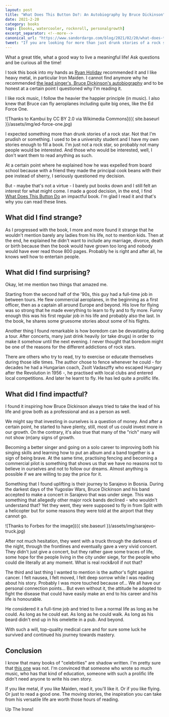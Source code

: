 ```yaml
---
layout: post
title: "What Does This Button Do?: An Autobiography by Bruce Dickinson"
date: 2021-2-20
category: books
tags: [books, watercooler, rocknroll, personalgrowth]
excerpt_separator: <!--more-->
canonical_url: "https://www.sandordargo.com/blog/2021/02/20/what-does-this-button-do-bruce-dickinson"
tweet: "If you are looking for more than just drunk stories of a rock star."
---
```

What a great title, what a good way to live a meaningful life! Ask questions and be curious all the time!
<!--more-->

I took this book into my hands as [Ryan Holiday](https://ryanholiday.net/reading-newsletter/) recommended it and I like heavy metal, in particular Iron Maiden. I cannot find anymore why he recommended [the lead singer's, Bruce Dickinson's autobiography](https://amzn.to/3qNIwYG) and to be honest at a certain point I questioned why I'm reading it.

I like rock music, I follow the heavier the happier principle (in music). I also knew that Bruce can fly aeroplanes including quite big ones, like the Ed Force One.

![Thanks to Kambui by CC BY 2.0 via Wikimedia Commons]({{ site.baseurl }}/assets/img/ed-force-one.jpg)

I expected something more than drunk stories of a rock star. Not that I'm prudish or something. I used to be a university student and I have my own stories enough to fill a book. I'm just not a rock star, so probably not many people would be interested. And those who would be interested, well, I don't want them to read anything as such.

At a certain point where he explained how he was expelled from board school because with a friend they made the principal cook beans with their pee instead of sherry, I seriously questioned my decision.

But - maybe that's not a virtue - I barely put books down and I still felt an interest for what might come. I made a good decision, in the end, I find [What Does This Button Do](https://amzn.to/3qNIwYG) an impactful book. I'm glad I read it and that's why you can read these lines.

## What did I find strange?

As I progressed with the book, I more and more found it strange that he wouldn't mention barely any ladies from his life, not to mention kids. Then at the end, he explained he didn't want to include any marriage, divorce, death or birth because then the book would have grown too long and nobody would have ever read those 800 pages. Probably he is right and after all, he knows well how to entertain people.

## What did I find surprising?

Okay, let me mention two things that amazed me. 

Starting from the second half of the '90s, this guy had a full-time job in between tours. He flew commercial aeroplanes, in the beginning as a first officer, then as a captain all around Europe and beyond. His love for flying was so strong that he made everything to learn to fly and to fly more. Funny enough this was his first regular job in his life and probably also the last. In the book, he shares some gruesome stories about some of his flights.

Another thing I found remarkable is how boredom can be devastating during a tour. After concerts, many just drink heavily (or take drugs) in order to make it somehow until the next evening. I never thought that boredom might be one of the reasons for the different addictions of rock stars. 

There are others who try to read, try to exercise or educate themselves during those idle times. The author chose to fence whenever he could - for decades he had a Hungarian coach, Zsolt Vadaszffy who escaped Hungary after the Revolution in 1956 -, he practised with local clubs and entered local competitions. And later he learnt to fly. He has led quite a prolific life.

## What did I find impactful?

I found it inspiring how Bruce Dickinson always tried to take the lead of his life and grow both as a professional and as a person as well.

We might say that investing in ourselves is a question of money. And after a certain point, he started to have plenty, still, most of us could invest more in our growth. On the contrary, it's also true that many of the "rich" many will not show (m)any signs of growth.

Becoming a better singer and going on a solo career to improving both his singing skills and learning how to put an album and a band together is a sign of being brave. At the same time, practising fencing and becoming a commercial pilot is something that shows us that we have no reasons not to believe in ourselves and not to follow our dreams. Almost anything is possible if we are willing to pay the price for it.

Something that I found uplifting is their journey to Sarajevo in Bosnia. During the darkest days of the Yugoslav Wars, Bruce Dickinson and his band accepted to make a concert in Sarajevo that was under siege. This was something that allegedly other major rock bands declined - who wouldn't understand that? Yet they went, they were supposed to fly in from Split with a helicopter but for some reasons they were told at the airport that they cannot go. 

![Thanks to Forbes for the image]({{ site.baseurl }}/assets/img/sarajevo-truck.jpg)

After not much hesitation, they went with a truck through the darkness of the night, through the frontlines and eventually gave a very vivid concert. They didn't just give a concert, but they rather gave some traces of life, some hope for the people living in the city under siege, for the people who could die literally at any moment. What is real rock&roll if not that?

The third and last thing I wanted to mention is the author's fight against cancer. I felt nausea, I felt moved, I felt deep sorrow while I was reading about his story. Probably I was more touched because of... We all have our personal connection points... But even without it, the attitude he adopted to fight the disease that could have easily make an end to his career and his life is honourable.

He considered it a full-time job and tried to live a normal life as long as he could. As long as he could eat. As long as he could walk. As long as his beard didn't end up in his omelette in a pub. And beyond.

With such a will, top-quality medical care and for sure some luck he survived and continued his journey towards mastery.

## Conclusion

I know that many books of "celebrities" are shadow written. I'm pretty sure that [this one](https://amzn.to/3qNIwYG) was not. I'm convinced that someone who wrote so much music, who has that kind of education, someone with such a prolific life didn't need anyone to write his own story. 

If you like metal, if you like Maiden, read it, you'll like it. Or if you like flying. Or just to read a good one. The moving stories, the inspiration you can take from his versatile life are worth those hours of reading.

Up The Irons!